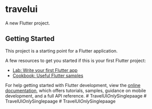 # travelui

A new Flutter project.

## Getting Started

This project is a starting point for a Flutter application.

A few resources to get you started if this is your first Flutter project:

- [Lab: Write your first Flutter app](https://docs.flutter.dev/get-started/codelab)
- [Cookbook: Useful Flutter samples](https://docs.flutter.dev/cookbook)

For help getting started with Flutter development, view the
[online documentation](https://docs.flutter.dev/), which offers tutorials,
samples, guidance on mobile development, and a full API reference.
#   T r a v e l U I _ O n l y _ S i n g l e p a a g e  
 #   T r a v e l U I _ O n l y _ S i n g l e p a a g e  
 #   T r a v e l U I _ O n l y _ S i n g l e p a a g e  
 
